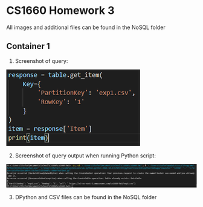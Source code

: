 # CS1660 Homework 3
All images and additional files can be found in the NoSQL folder

## Container 1

1. Screenshot of query:

![Query](./NoSQL/query.PNG)

2. Screenshot of query output when running Python script: 

![Query Output](./NoSQL/query_output.PNG)

3. DPython and CSV files can be found in the NoSQL folder

